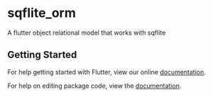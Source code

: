 # sqflite_orm
A flutter object relational model that works with sqflite

## Getting Started

For help getting started with Flutter, view our online [documentation](https://flutter.io/).

For help on editing package code, view the [documentation](https://flutter.io/developing-packages/).
